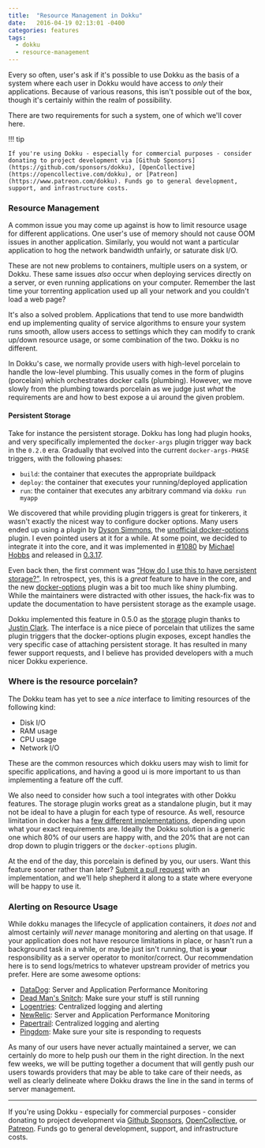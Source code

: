 ```yaml
---
title:  "Resource Management in Dokku"
date:   2016-04-19 02:13:01 -0400
categories: features
tags:
  - dokku
  - resource-management
---
```


Every so often, user's ask if it's possible to use Dokku as the basis of a system where each user in Dokku would have access to *only* their applications. Because of various reasons, this isn't possible out of the box, though it's certainly within the realm of possibility.

There are two requirements for such a system, one of which we'll cover here.

!!! tip

    If you're using Dokku - especially for commercial purposes - consider donating to project development via [Github Sponsors](https://github.com/sponsors/dokku), [OpenCollective](https://opencollective.com/dokku), or [Patreon](https://www.patreon.com/dokku). Funds go to general development, support, and infrastructure costs.

### Resource Management

A common issue you may come up against is how to limit resource usage for different applications. One user's use of memory should not cause OOM issues in another application. Similarly, you would not want a particular application to hog the network bandwidth unfairly, or saturate disk I/O.

These are not new problems to containers, multiple users on a system, or Dokku. These same issues _also_ occur when deploying services directly on a server, or even running applications on your computer. Remember the last time your torrenting application used up all your network and you couldn't load a web page?

It's also a solved problem. Applications that tend to use more bandwidth end up implementing quality of service algorithms to ensure your system runs smooth, allow users access to settings which they can modify to crank up/down resource usage, or some combination of the two. Dokku is no different.

In Dokku's case, we normally provide users with high-level porcelain to handle the low-level plumbing. This usually comes in the form of plugins (porcelain) which orchestrates docker calls (plumbing). However, we move slowly from the plumbing towards porcelain as we judge just _what_ the requirements are and how to best expose a ui around the given problem.

#### Persistent Storage

Take for instance the persistent storage. Dokku has long had plugin hooks, and very specifically implemented the `docker-args` plugin trigger way back in the `0.2.0` era. Gradually that evolved into the current `docker-args-PHASE` triggers, with the following phases:

- `build`: the container that executes the appropriate buildpack
- `deploy`: the container that executes your running/deployed application
- `run`: the container that executes any arbitrary command via `dokku run myapp`

We discovered that while providing plugin triggers is great for tinkerers, it wasn't exactly the nicest way to configure docker options. Many users ended up using a plugin by [Dyson Simmons](https://github.com/dyson), the [unofficial docker-options](https://github.com/dyson/dokku-docker-options) plugin. I even pointed users at it for a while. At some point, we decided to integrate it into the core, and it was implemented in [#1080](https://github.com/dokku/dokku/pull/1080) by [Michael Hobbs](https://github.com/michaelshobbs) and released in [0.3.17](https://github.com/dokku/dokku/blob/master/HISTORY.md#0317).

Even back then, the first comment was ["How do I use this to have persistent storage?"](https://github.com/dokku/dokku/commit/df8f4fb8824550518b07c87ac56aba568bd81295#commitcomment-10907582). In retrospect, yes, this is a *great* feature to have in the core, and the new [docker-options](https://dokku.com/docs/advanced-usage/docker-options/) plugin was a bit too much like shiny plumbing. While the maintainers were distracted with other issues, the hack-fix was to update the documentation to have persistent storage as the example usage.

Dokku implemented this feature in 0.5.0 as the [storage](https://dokku.com/docs/advanced-usage/persistent-storage/) plugin thanks to [Justin Clark](https://github.com/u2mejc/). The interface is a nice piece of porcelain that utilizes the same plugin triggers that the docker-options plugin exposes, except handles the very specific case of attaching persistent storage. It has resulted in many fewer support requests, and I believe has provided developers with a much nicer Dokku experience.

### Where is the resource porcelain?

The Dokku team has yet to see a *nice* interface to limiting resources of the following kind:

- Disk I/O
- RAM usage
- CPU usage
- Network I/O

These are the common resources which dokku users may wish to limit for specific applications, and having a good ui is more important to us than implementing a feature off the cuff.

We also need to consider how such a tool integrates with other Dokku features. The storage plugin works great as a standalone plugin, but it may not be ideal to have a plugin for each type of resource. As well, resource limitation in docker has a [few different implementations](https://gist.github.com/afolarin/15d12a476e40c173bf5f), depending upon what your exact requirements are. Ideally the Dokku solution is a generic one which 80% of our users are happy with, and the 20% that are not can drop down to plugin triggers or the `docker-options` plugin.

At the end of the day, this porcelain is defined by you, our users. Want this feature sooner rather than later? [Submit a pull request](https://github.com/dokku/dokku/pulls) with an implementation, and we'll help shepherd it along to a state where everyone will be happy to use it.

### Alerting on Resource Usage

While dokku manages the lifecycle of application containers, it *does not* and almost certainly *will never* manage monitoring and alerting on that usage. If your application does not have resource limitations in place, or hasn't run a background task in a while, or maybe just isn't running, that is **your** responsibility as a server operator to monitor/correct. Our recommendation here is to send logs/metrics to whatever upstream provider of metrics you prefer. Here are some awesome options:

- [DataDog](https://www.datadoghq.com/): Server and Application Performance Monitoring
- [Dead Man's Snitch](https://deadmanssnitch.com/): Make sure your stuff is still running
- [Logentries](https://logentries.com/): Centralized logging and alerting
- [NewRelic](https://newrelic.com/): Server and Application Performance Monitoring
- [Papertrail](https://papertrailapp.com/): Centralized logging and alerting
- [Pingdom](https://www.pingdom.com/): Make sure your site is responding to requests

As many of our users have never actually maintained a server, we can certainly do more to help push our them in the right direction. In the next few weeks, we will be putting together a document that will gently push our users towards providers that may be able to take care of their needs, as well as clearly delineate where Dokku draws the line in the sand in terms of server management.

---

If you're using Dokku - especially for commercial purposes - consider donating to project development via [Github Sponsors](https://github.com/sponsors/dokku), [OpenCollective](https://opencollective.com/dokku), or [Patreon](https://www.patreon.com/dokku). Funds go to general development, support, and infrastructure costs.
